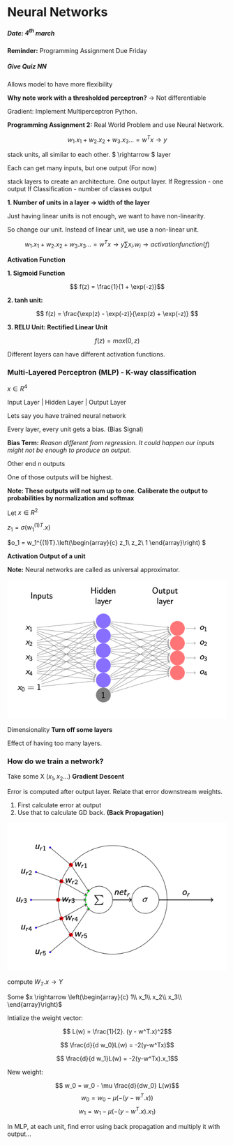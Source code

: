 # Neural Networks
##### Date: $4^{th}$ march

**Reminder:** Programming Assignment Due Friday

##### Give Quiz NN
Allows model to have more flexibility

**Why note work with a thresholded perceptron?**
$\rightarrow$ Not differentiable

Gradient: Implement Multiperceptron Python.

**Programming Assignment 2:** Real World Problem and use Neural Network.

$$ w_1.x_1 + w_2.x_2 + w_3.x_3... = w^Tx \rightarrow y$$ 

stack units, all similar to each other. $ \rightarrow $ layer

Each can get many inputs, but one output (For now)

stack layers to create an architecture.
One output layer.
If Regression - one output
If Classification - number of classes output

**1. Number of units in a layer $\rightarrow$ width of the layer**

Just having linear units is not enough, we want to have non-linearity.

So change our unit. Instead of linear unit, we use a non-linear unit. 

$$ w_1.x_1 + w_2.x_2 + w_3.x_3... = w^Tx \rightarrow y
\sum x_i.w_i \rightarrow activation function (f)
$$ 

**Activation Function**

**1. Sigmoid Function**

$$ f(z) = \frac{1}{1 + \exp(-z)}$$

**2. tanh unit:**

$$ f(z) = \frac{\exp(z) - \exp(-z)}{\exp(z) + \exp(-z)}  $$

**3. RELU Unit: Rectified Linear Unit**

$$ f(z) = max(0,z) $$

Different layers can have different activation functions.

### Multi-Layered Perceptron (MLP) - K-way classification

$x \in R^4$

Input Layer   |   Hidden Layer   |   Output Layer

Lets say you have trained neural network

Every layer, every unit gets a bias. (Bias Signal)

**Bias Term:** *Reason different from regression. It could happen our inputs might not be enough to produce an output.*

Other end n outputs

One of those outputs will be highest.

**Note: These outputs will not sum up to one. Caliberate the output to probabilities by normalization and softmax**

Let $x \in R^2$

$z_1 = \sigma(w_1^{(1)T}.x)$

$o_1 = w_1^{(1)T}.\left(\begin{array}{c} 
z_1\\ 
z_2\\
1
\end{array}\right)
$

**Activation 
Output of a unit**

**Note:** Neural networks are called as universal approximator.

![](2020-03-04-13-40-57.png)

Dimensionality
**Turn off some layers**

Effect of having too many layers.

### How do we train a network?

Take some X $(x_1, x_2 ...)$
**Gradient Descent**

Error is computed after output layer. Relate that error downstream weights.
1. First calculate error at output
2. Use that to calculate GD back. **(Back Propagation)**

![](2020-03-04-13-46-01.png)

compute $W_T.x \rightarrow Y$

Some $x \rightarrow \left(\begin{array}{c} 
1\\ 
x_1\\
x_2\\
x_3\\
\end{array}\right)$

Intialize the weight vector:

$$ L(w) = \frac{1}{2}. (y - w^T.x)^2$$ 

$$ \frac{d}{d w_0}L(w) = -2(y-w^Tx)$$

$$ \frac{d}{d w_1}L(w) = -2(y-w^Tx).x_1$$

New weight:

$$ w_0 = w_0 - \mu \frac{d}{dw_0} L(w)$$
$$ w_0 = w_0 - \mu (-(y-w^T.x))$$
$$ w_1 = w_1 - \mu (-(y-w^T.x).x_1)$$

In MLP, at each unit, find error using back propagation and multiply it with output...


#
##
#
####


#
##
#
####

#
##
#
####

#
##
#
####

